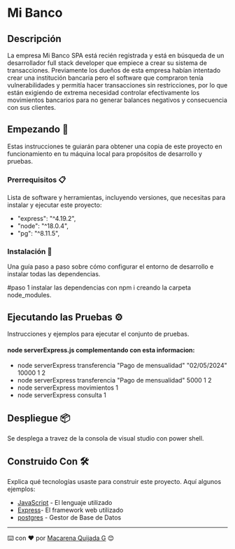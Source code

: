 # Mi Banco

## Descripción

La empresa Mi Banco SPA está recién registrada y está en búsqueda de un desarrollador 
full stack developer que empiece a crear su sistema de transacciones. Previamente 
los dueños de esta empresa habían intentado crear una institución bancaria pero el software que 
compraron tenía vulnerabilidades y permitía hacer transacciones sin restricciones, por lo que están exigiendo de 
extrema necesidad controlar efectivamente los movimientos bancarios para no generar balances negativos y consecuencia con sus clientes.

## Empezando 🚀

Estas instrucciones te guiarán para obtener una copia de este proyecto en funcionamiento en tu máquina local para propósitos de desarrollo y pruebas.

### Prerrequisitos 📋

Lista de software y herramientas, incluyendo versiones, que necesitas para instalar y ejecutar este proyecto:

-  "express": "^4.19.2",
-  "node": "^18.0.4",
-  "pg": "^8.11.5",


### Instalación 🔧

Una guía paso a paso sobre cómo configurar el entorno de desarrollo e instalar todas las dependencias.

#paso 1
instalar las dependencias con npm i creando la carpeta node_modules.

## Ejecutando las Pruebas ⚙️

Instrucciones y ejemplos para ejecutar el conjunto de pruebas.

####  node serverExpress.js complementando con esta informacion:
- node serverExpress transferencia "Pago de mensualidad" "02/05/2024" 10000 1 2
- node serverExpress transferencia "Pago de mensualidad" 5000 1 2
- node serverExpress movimientos 1
- node serverExpress consulta 1


## Despliegue 📦

Se desplega a travez de la consola de visual studio con power shell.

## Construido Con 🛠️

Explica qué tecnologías usaste para construir este proyecto. Aquí algunos ejemplos:

- [JavaScript](https://developer.mozilla.org/en-US/docs/Web/JavaScript) - El lenguaje utilizado
- [Express](https://expressjs.com/en/5x/api.html)- El framework web utilizado
- [postgres](https://www.postgresql.org/docs/) - Gestor de Base de Datos

---

⌨️ con ❤️ por [Macarena Quijada G](https://github.com/MacarenaQuijadaG) 😊
